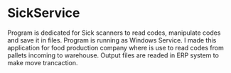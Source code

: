 # SickService
Program is dedicated for Sick scanners to read codes, manipulate codes and save it in files. Program is running as Windows Service. I made this application for food production company where is use to read codes from pallets incoming to warehouse. Output files are readed in ERP system to make move trancaction.  
